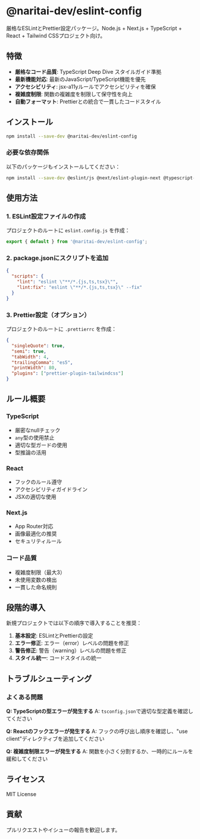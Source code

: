 # @naritai-dev/eslint-config

厳格なESLintとPrettier設定パッケージ。Node.js + Next.js + TypeScript + React + Tailwind CSSプロジェクト向け。

## 特徴

- **厳格なコード品質**: TypeScript Deep Dive スタイルガイド準拠
- **最新機能対応**: 最新のJavaScript/TypeScript機能を優先
- **アクセシビリティ**: jsx-a11yルールでアクセシビリティを確保
- **複雑度制限**: 関数の複雑度を制限して保守性を向上
- **自動フォーマット**: Prettierとの統合で一貫したコードスタイル

## インストール

```bash
npm install --save-dev @naritai-dev/eslint-config
```

### 必要な依存関係

以下のパッケージもインストールしてください：

```bash
npm install --save-dev @eslint/js @next/eslint-plugin-next @typescript-eslint/eslint-plugin @typescript-eslint/parser eslint eslint-config-prettier eslint-plugin-import eslint-plugin-jsx-a11y eslint-plugin-react eslint-plugin-react-hooks eslint-plugin-unicorn prettier prettier-plugin-tailwindcss
```

## 使用方法

### 1. ESLint設定ファイルの作成

プロジェクトのルートに `eslint.config.js` を作成：

```javascript
export { default } from '@naritai-dev/eslint-config';
```

### 2. package.jsonにスクリプトを追加

```json
{
  "scripts": {
    "lint": "eslint \"**/*.{js,ts,tsx}\"",
    "lint:fix": "eslint \"**/*.{js,ts,tsx}\" --fix"
  }
}
```

### 3. Prettier設定（オプション）

プロジェクトのルートに `.prettierrc` を作成：

```json
{
  "singleQuote": true,
  "semi": true,
  "tabWidth": 4,
  "trailingComma": "es5",
  "printWidth": 80,
  "plugins": ["prettier-plugin-tailwindcss"]
}
```

## ルール概要

### TypeScript
- 厳密なnullチェック
- `any`型の使用禁止
- 適切な型ガードの使用
- 型推論の活用

### React
- フックのルール遵守
- アクセシビリティガイドライン
- JSXの適切な使用

### Next.js
- App Router対応
- 画像最適化の推奨
- セキュリティルール

### コード品質
- 複雑度制限（最大3）
- 未使用変数の検出
- 一貫した命名規則

## 段階的導入

新規プロジェクトでは以下の順序で導入することを推奨：

1. **基本設定**: ESLintとPrettierの設定
2. **エラー修正**: エラー（error）レベルの問題を修正
3. **警告修正**: 警告（warning）レベルの問題を修正
4. **スタイル統一**: コードスタイルの統一

## トラブルシューティング

### よくある問題

**Q: TypeScriptの型エラーが発生する**
A: `tsconfig.json`で適切な型定義を確認してください

**Q: Reactのフックエラーが発生する**
A: フックの呼び出し順序を確認し、"use client"ディレクティブを追加してください

**Q: 複雑度制限エラーが発生する**
A: 関数を小さく分割するか、一時的にルールを緩和してください

## ライセンス

MIT License

## 貢献

プルリクエストやイシューの報告を歓迎します。
